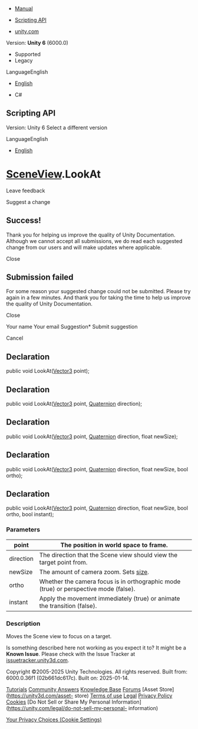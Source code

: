 [ ]()

  * [Manual](../Manual/index.html)
  * [Scripting API](../ScriptReference/index.html)

  * [unity.com](https://unity.com/)

Version: **Unity 6** (6000.0)

  * Supported
  * Legacy

LanguageEnglish

  * [English]()

  * C#

[ ](https://docs.unity3d.com)

## Scripting API

Version: Unity 6 Select a different version

LanguageEnglish

  * [English]()

#  [SceneView](SceneView.html).LookAt

Leave feedback

Suggest a change

## Success!

Thank you for helping us improve the quality of Unity Documentation. Although
we cannot accept all submissions, we do read each suggested change from our
users and will make updates where applicable.

Close

## Submission failed

For some reason your suggested change could not be submitted. Please <a>try
again</a> in a few minutes. And thank you for taking the time to help us
improve the quality of Unity Documentation.

Close

Your name Your email Suggestion* Submit suggestion

Cancel

[ ]()

## Declaration

public void LookAt([Vector3](Vector3.html) point);

## Declaration

public void LookAt([Vector3](Vector3.html) point,
[Quaternion](Quaternion.html) direction);

## Declaration

public void LookAt([Vector3](Vector3.html) point,
[Quaternion](Quaternion.html) direction, float newSize);

## Declaration

public void LookAt([Vector3](Vector3.html) point,
[Quaternion](Quaternion.html) direction, float newSize, bool ortho);

## Declaration

public void LookAt([Vector3](Vector3.html) point,
[Quaternion](Quaternion.html) direction, float newSize, bool ortho, bool
instant);

### Parameters

point | The position in world space to frame.  
---|---  
direction | The direction that the Scene view should view the target point from.  
newSize | The amount of camera zoom. Sets [size](SceneView-size.html).  
ortho | Whether the camera focus is in orthographic mode (true) or perspective mode (false).  
instant | Apply the movement immediately (true) or animate the transition (false).  
  
### Description

Moves the Scene view to focus on a target.

Is something described here not working as you expect it to? It might be a
**Known Issue**. Please check with the Issue Tracker at
[issuetracker.unity3d.com](https://issuetracker.unity3d.com).

Copyright ©2005-2025 Unity Technologies. All rights reserved. Built from:
6000.0.36f1 (02b661dc617c). Built on: 2025-01-14.

[Tutorials](https://unity3d.com/learn) [Community
Answers](https://answers.unity3d.com) [Knowledge
Base](https://support.unity3d.com/hc/en-us)
[Forums](https://forum.unity3d.com) [Asset Store](https://unity3d.com/asset-
store) [Terms of use](https://docs.unity3d.com/Manual/TermsOfUse.html)
[Legal](https://unity.com/legal) [Privacy
Policy](https://unity.com/legal/privacy-policy)
[Cookies](https://unity.com/legal/cookie-policy) [Do Not Sell or Share My
Personal Information](https://unity.com/legal/do-not-sell-my-personal-
information)

[Your Privacy Choices (Cookie Settings)](javascript:void\(0\);)

